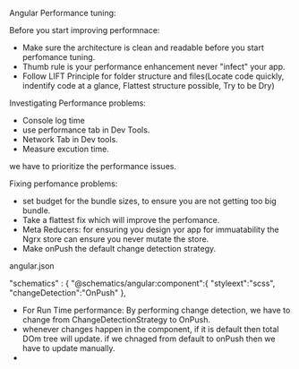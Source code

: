 Angular Performance tuning:

Before you start improving performnace:

- Make sure the architecture is clean and readable before you start perfomance tuning.
- Thumb rule is your performance enhancement never "infect" your app.
- Follow LIFT Principle for folder structure and files(Locate code quickly, indentify code at a glance, Flattest structure possible, Try to be Dry)

Investigating Performance problems:

- Console log time
- use performance tab in Dev Tools.
- Network Tab in Dev tools.
- Measure excution time.

we have to prioritize the performance issues.

Fixing perfomance problems:
- set budget for the bundle sizes, to ensure you are not getting too big bundle.
- Take a flattest fix which will improve the perfomance.
- Meta Reducers: for ensuring you design yor app for immuatability the Ngrx store can ensure you never mutate the store.
- Make onPush the default change detection strategy.

angular.json

"schematics" : {
"@schematics/angular:component":{
"styleext":"scss",
"changeDetection":"OnPush"
},

- For Run Time performance:
By performing change detection, we have to change from ChangeDetectionStrategy to OnPush. 
- whenever changes happen in the component, if it is default then total DOm tree will update. if we chnaged from default to onPush then we have to update manually.
-
